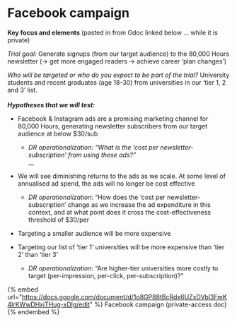 # Facebook campaign

**Key focus and elements** (pasted in from Gdoc linked below ... while it is private)

_Trial goal:_ Generate signups (from our target audience) to the 80,000 Hours newsletter (-> get more engaged readers -> achieve career ‘plan changes’)

_Who will be targeted or who do you expect to be part of the trial?_ University students and recent graduates (age 18-30) from universities in our ‘tier 1, 2 and 3’ list.\
\
_**Hypotheses that we will test:**_

* Facebook & Instagram ads are a promising marketing channel for 80,000 Hours, generating newsletter subscribers from our target audience at below $30/sub
  * _DR operationalization: “What is the ‘cost per newsletter-subscription’ from using these ads?”_\
    __
*   We will see diminishing returns to the ads as we scale. At some level of annualised ad spend, the ads will no longer be cost effective

    * _DR operationalization_: “How does the ‘cost per newsletter-subscription’  change as we increase the ad expenditure in this context, and at what point does it cross the cost-effectiveness threshold of $30/per


* Targeting a smaller audience will be more expensive&#x20;
* Targeting our list of ‘tier 1’ universities will be more expensive than ‘tier 2’ than ‘tier 3’
  * _DR operationalization_: “Are higher-tier universities more costly to target (per-impression, per-click, per-subscription)?”



{% embed url="https://docs.google.com/document/d/1o8GP88tBcRdx6UZxDVbl3FmK4lrKWwDHxjTHug-xDlg/edit" %}
Facebook campaign (private-access doc)
{% endembed %}
